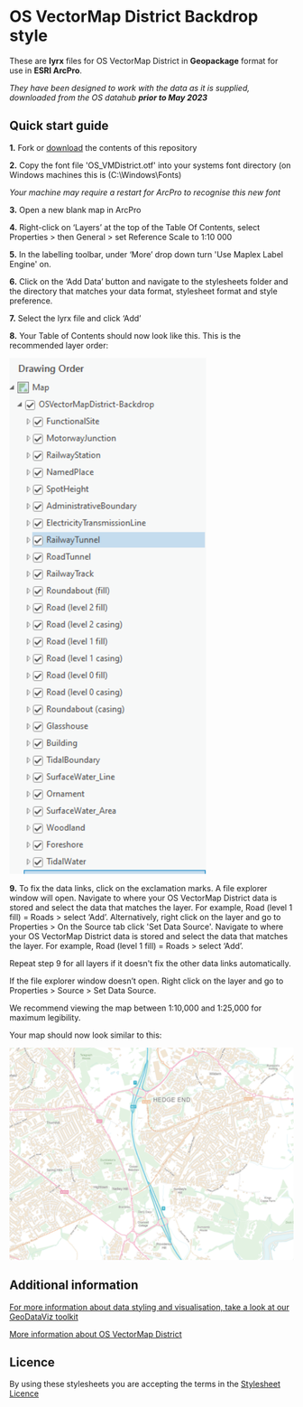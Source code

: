 # OS VectorMap District Backdrop style

These are **lyrx** files for OS VectorMap District in **Geopackage** format for use in **ESRI ArcPro**.

*They have been designed to work with the data as it is supplied, downloaded from the OS datahub **prior to May 2023***

## Quick start guide

**1.**  Fork or [download](https://github.com/OrdnanceSurvey/OS-VectorMap-District-stylesheets/archive/master.zip) the contents of this repository

**2.**  Copy the font file 'OS_VMDistrict.otf' into your systems font directory (on Windows machines this is (C:\Windows\Fonts)

*Your machine may require a restart for ArcPro to recognise this new font*

**3.**  Open a new blank map in ArcPro

**4.** Right-click on ‘Layers’ at the top of the Table Of Contents, select Properties > then General > set Reference Scale to 1:10 000

**5.**  In the labelling toolbar, under ‘More’ drop down turn 'Use Maplex Label Engine' on.

**6.**  Click on the ‘Add Data’ button and navigate to the stylesheets folder and the directory that matches your data format, stylesheet format and style preference. 

**7.**  Select the lyrx file and click ‘Add’

**8.**  Your Table of Contents should now look like this. This is the recommended layer order:

  ![Screenshot](https://github.com/OrdnanceSurvey/OS-VectorMap-District-stylesheets/blob/4a50d2922d3b16e8eb17b11d9c7ddb00f42c6996/Geopackage%20stylesheets/ESRI%20ArcPro%20stylesheets%20(LYRX)/Backdrop%20style/images/VMD_layerorder.PNG "Recommended layer order for OS VectorMap District")

**9.**  To fix the data links, click on the exclamation marks. A file explorer window will open. Navigate to where your OS VectorMap District data is stored and select the data that matches the layer. For example, Road (level 1 fill) = Roads > select ‘Add’. Alternatively, right click on the layer and go to Properties > On the Source tab click 'Set Data Source'. Navigate to where your OS VectorMap District data is stored and select the data that matches the layer. For example, Road (level 1 fill) = Roads > select ‘Add’.

Repeat step 9 for all layers if it doesn't fix the other data links automatically.

If the file explorer window doesn’t open. Right click on the layer and go to Properties > Source > Set Data Source.

We recommend viewing the map between 1:10,000 and 1:25,000 for maximum legibility.

Your map should now look similar to this: 

  ![Screenshot](https://github.com/OrdnanceSurvey/OS-VectorMap-District-stylesheets/blob/e2d241d332e7e495d264bc9378fb291c0a9a5561/Geopackage%20stylesheets/ESRI%20ArcPro%20stylesheets%20(LYRX)/Backdrop%20style/images/VMD_backdrop.PNG "Screenshot of OS VectorMap District")

## Additional information

[For more information about data styling and visualisation, take a look at our GeoDataViz toolkit](https://github.com/OrdnanceSurvey/GeoDataViz-Toolkit)

[More information about OS VectorMap District](http://www.ordnancesurvey.co.uk/business-and-government/products/os-vector-map-district.html)

## Licence

By using these stylesheets you are accepting the terms in the [Stylesheet Licence](http://www.ordnancesurvey.co.uk/docs/licences/stylesheet-licence-v2.pdf)

